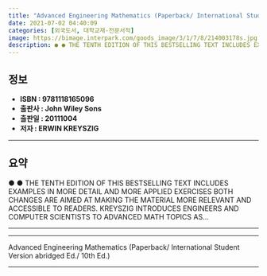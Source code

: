 ```yaml
---
title: "Advanced Engineering Mathematics (Paperback/ International Student Version abridged Ed./ 10th Ed.)"
date: 2021-07-02 04:40:09
categories: [외국도서, 대학교재-전문서적]
image: https://bimage.interpark.com/goods_image/3/1/7/8/214003178s.jpg
description: ● ● THE TENTH EDITION OF THIS BESTSELLING TEXT INCLUDES EXAMPLES IN MORE DETAIL AND MORE APPLIED EXERCISES BOTH CHANGES ARE AIMED AT MAKING THE MATERIAL MORE
---
```


## **정보**

- **ISBN : 9781118165096**
- **출판사 : John Wiley   Sons**
- **출판일 : 20111004**
- **저자 : ERWIN KREYSZIG**

------



## **요약**

●  ●  THE TENTH EDITION OF THIS BESTSELLING TEXT INCLUDES EXAMPLES IN MORE DETAIL AND MORE APPLIED EXERCISES BOTH CHANGES ARE AIMED AT MAKING THE MATERIAL MORE RELEVANT AND ACCESSIBLE TO READERS. KREYSZIG INTRODUCES ENGINEERS AND COMPUTER SCIENTISTS TO ADVANCED MATH TOPICS AS... 

------



------


Advanced Engineering Mathematics (Paperback/ International Student Version abridged Ed./ 10th Ed.) 

------


